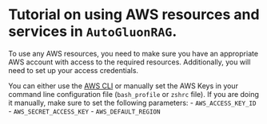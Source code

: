 # Tutorial on using AWS resources and services in `AutoGluonRAG`. 

To use any AWS resources, you need to make sure you have an appropriate AWS account with access to the required resources. Additionally, you will need to set up your access credentials.

You can either use the [AWS CLI](https://docs.aws.amazon.com/cli/latest/userguide/cli-chap-configure.html) or manually set the AWS Keys in your command line configuration file (`bash_profile` or `zshrc` file). If you are doing it manually, make sure to set the following parameters: 
    - `AWS_ACCESS_KEY_ID`
    - `AWS_SECRET_ACCESS_KEY`
    - `AWS_DEFAULT_REGION`
